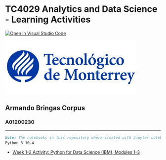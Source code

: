 # TC4029 Analytics and Data Science - Learning Activities

[![Open in Visual Studio Code](https://classroom.github.com/assets/open-in-vscode-c66648af7eb3fe8bc4f294546bfd86ef473780cde1dea487d3c4ff354943c9ae.svg)](https://classroom.github.com/online_ide?assignment_repo_id=8461903&assignment_repo_type=AssignmentRepo)

![itesm](img\LogoTec2.jpg)

## Armando Bringas Corpus

### A01200230

---

```markdown
Note: The notebooks in this repository where created with Jupyter notebook through Anaconda
Python 3.10.4
```

* [Week 1-2 Activity: Python for Data Science (IBM), Modules 1-3](Activity_week_1-2-Python_for_Data_Science-IBM)
